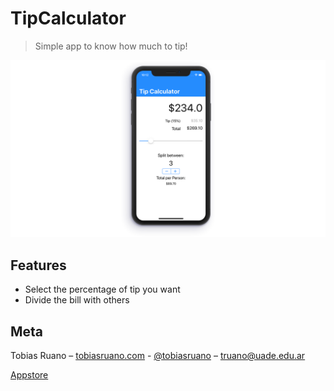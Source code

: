 # TipCalculator
> Simple app to know how much to tip!

![](header.png)

## Features
* Select the percentage of tip you want
* Divide the bill with others

## Meta

Tobias Ruano – [tobiasruano.com](https://tobiasruano.com) -  [@tobiasruano](https://twitter.com/tobiasruano) – truano@uade.edu.ar

[Appstore](https://itunes.apple.com/us/app/tip-bill-calculator/id1459700508?l=es&ls=1&mt=8)
